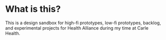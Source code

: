 # What is this?
This is a design sandbox for high-fi prototypes, low-fi prototypes, backlog, and experimental projects for Health Alliance during my time at Carle Health.
